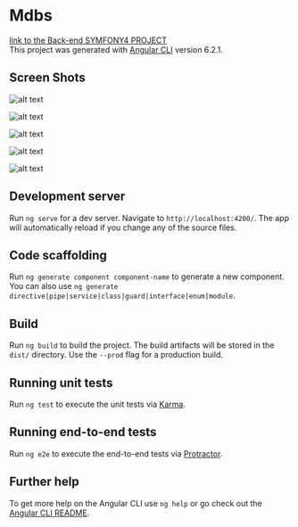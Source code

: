 # Mdbs
[link to the Back-end SYMFONY4 PROJECT](https://github.com/inoubli/Freelancer-website)
<BR>
This project was generated with [Angular CLI](https://github.com/angular/angular-cli) version 6.2.1.


## Screen Shots

![alt text](https://github.com/inoubli/Angular6-MaterialDesign-Bootstrap-Advanced/blob/master/src/images%20mdbs/login_form.JPG)

![alt text](https://github.com/inoubli/Angular6-MaterialDesign-Bootstrap-Advanced/blob/master/src/images%20mdbs/login_mobile.JPG)

![alt text](https://github.com/inoubli/Angular6-MaterialDesign-Bootstrap-Advanced/blob/master/src/images%20mdbs/menu_mobile.JPG)

![alt text](https://github.com/inoubli/Angular6-MaterialDesign-Bootstrap-Advanced/blob/master/src/images%20mdbs/Mes%20Projects.JPG)

![alt text](https://github.com/inoubli/Angular6-MaterialDesign-Bootstrap-Advanced/blob/master/src/images%20mdbs/offers.JPG)

## Development server

Run `ng serve` for a dev server. Navigate to `http://localhost:4200/`. The app will automatically reload if you change any of the source files.

## Code scaffolding

Run `ng generate component component-name` to generate a new component. You can also use `ng generate directive|pipe|service|class|guard|interface|enum|module`.

## Build

Run `ng build` to build the project. The build artifacts will be stored in the `dist/` directory. Use the `--prod` flag for a production build.

## Running unit tests

Run `ng test` to execute the unit tests via [Karma](https://karma-runner.github.io).

## Running end-to-end tests

Run `ng e2e` to execute the end-to-end tests via [Protractor](http://www.protractortest.org/).

## Further help

To get more help on the Angular CLI use `ng help` or go check out the [Angular CLI README](https://github.com/angular/angular-cli/blob/master/README.md).
